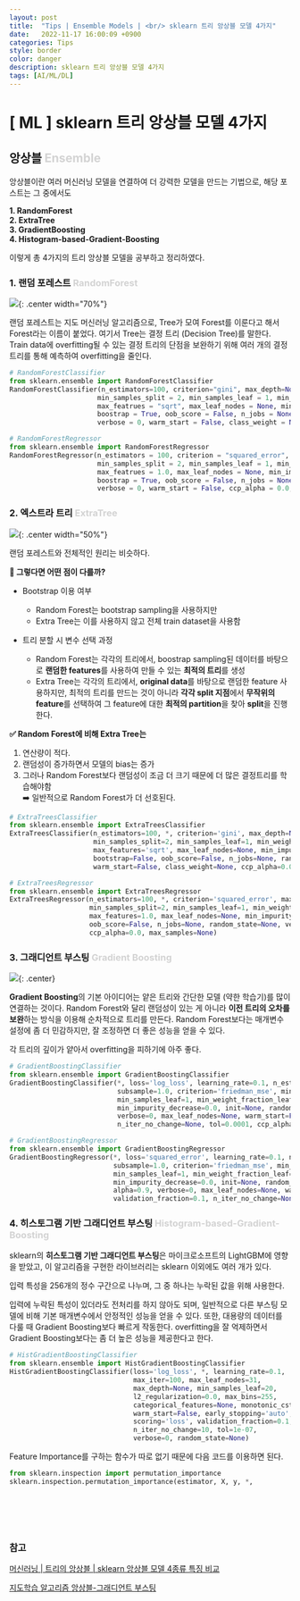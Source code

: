 ```yaml
---
layout: post
title:  "Tips | Ensemble Models | <br/> sklearn 트리 앙상블 모델 4가지"
date:   2022-11-17 16:00:09 +0900
categories: Tips
style: border
color: danger
description: sklearn 트리 앙상블 모델 4가지
tags: [AI/ML/DL]
---
```

# [ ML ] sklearn 트리 앙상블 모델 4가지



## 앙상블 <font color = 'lightgray'>Ensemble</font>
앙상블이란 
여러 머신러닝 모델을 연결하여 더 강력한 모델을 만드는 기법으로, 해당 포스트는 그 중에서도

**1. RandomForest** <br/>
**2. ExtraTree** <br/>
**3. GradientBoosting** <br/> 
**4. Histogram-based-Gradient-Boosting** <br/>
 
이렇게 총 4가지의 트리 앙상블 모델을 공부하고 정리하였다.



### 1. 랜덤 포레스트 <font color = 'lightgray'>RandomForest</font>

![](/assets/img/img_221117/random_forest_img.png){: .center width="70%"}

랜덤 포레스트는 지도 머신러닝 알고리즘으로, Tree가 모여 Forest를 이룬다고 해서 Forest라는 이름이 붙었다. 여기서 Tree는 결정 트리 (Decision Tree)를 말한다. Train data에 overfitting될 수 있는 결정 트리의 단점을 보완하기 위해 여러 개의 결정 트리를 통해 예측하여 overfitting을 줄인다.

```python
# RandomForestClassifier
from sklearn.ensemble import RandomForestClassifier
RandomForestClassifier(n_estimators=100, criterion="gini", max_depth=None,
                      min_samples_split = 2, min_samples_leaf = 1, min_weight_fraction_leaf = 0.0,
                      max_featrues = "sqrt", max_leaf_nodes = None, min_impurity_decrease = 0.0,
                      boostrap = True, oob_score = False, n_jobs = None, random_state = None,
                      verbose = 0, warm_start = False, class_weight = None, ccp_alpha = 0.0, max_samples = None)
```

```python
# RandomForestRegressor
from sklearn.ensemble import RandomForestRegressor
RandomForestRegressor(n_estimators = 100, criterion = "squared_error", max_depth = None,
                      min_samples_split = 2, min_samples_leaf = 1, min_weight_fraction_leaf = 0.0,
                      max_featrues = 1.0, max_leaf_nodes = None, min_impurity_decrease = 0.0,
                      boostrap = True, oob_score = False, n_jobs = None, random_state = None,
                      verbose = 0, warm_start = False, ccp_alpha = 0.0, max_samples = None)
```


### 2. 엑스트라 트리 <font color = 'lightgray'>ExtraTree</font>
![](/assets/img/img_221116/extra_tree_model.png){: .center width="50%"}

랜덤 포레스트와 전체적인 원리는 비슷하다.

**🤔 그렇다면 어떤 점이 다를까?**

* Bootstrap 이용 여부
  * Random Forest는 bootstrap sampling을 사용하지만
  * Extra Tree는 이를 사용하지 않고 전체 train dataset을 사용함


* 트리 분할 시 변수 선택 과정
  * Random Forest는 각각의 트리에서, boostrap sampling된 데이터를 바탕으로 **랜덤한 features**를 사용하여 만들 수 있는 **최적의 트리**를 생성
  * Extra Tree는 각각의 트리에서, **original data**를 바탕으로 랜덤한 feature 사용하지만, 최적의 트리를 만드는 것이 아니라 **각각 split 지점**에서 **무작위의 feature**를 선택하여 그 feature에 대한 **최적의 partition**을 찾아 **split**을 진행한다. 

**✅ Random Forest에 비해 Extra Tree는**

1. 연산량이 적다.
2. 랜덤성이 증가하면서 모델의 bias는 증가
3. 그러나 Random Forest보다 랜덤성이 조금 더 크기 때문에 더 많은 결정트리를 학습해야함 <br/>  ➡️ 일반적으로 Random Forest가 더 선호된다.

```python
# ExtraTreesClassifier
from sklearn.ensemble import ExtraTreesClassifier
ExtraTreesClassifier(n_estimators=100, *, criterion='gini', max_depth=None, 
                     min_samples_split=2, min_samples_leaf=1, min_weight_fraction_leaf=0.0, 
                     max_features='sqrt', max_leaf_nodes=None, min_impurity_decrease=0.0, 
                     bootstrap=False, oob_score=False, n_jobs=None, random_state=None, verbose=0, 
                     warm_start=False, class_weight=None, ccp_alpha=0.0, max_samples=None)
```

```python
# ExtraTreesRegressor
from sklearn.ensemble import ExtraTreesRegressor
ExtraTreesRegressor(n_estimators=100, *, criterion='squared_error', max_depth=None, 
                    min_samples_split=2, min_samples_leaf=1, min_weight_fraction_leaf=0.0, 
                    max_features=1.0, max_leaf_nodes=None, min_impurity_decrease=0.0, bootstrap=False,
                    oob_score=False, n_jobs=None, random_state=None, verbose=0, warm_start=False, 
                    ccp_alpha=0.0, max_samples=None)
```

### 3. 그래디언트 부스팅 <font color='lightgray'>Gradient Boosting</font>
![](/assets/img/img_221116/gradient_boosting.png){: .center}

**Gradient Boosting**의 기본 아이디어는 얕은 트리와 간단한 모델 (약한 학습기)를 많이 연결하는 것이다. Random Forest와 달리 랜덤성이 있는 게 아니라 **이전 트리의 오차를 보완**하는 방식을 이용해 순차적으로 트리를 만든다. Random Forest보다는 매개변수 설정에 좀 더 민감하지만, 잘 조정하면 더 좋은 성능을 얻을 수 있다.

각 트리의 깊이가 얕아서 overfitting을 피하기에 아주 좋다. 

```python
# GradientBoostingClassifier
from sklearn.ensemble import GradientBoostingClassifier
GradientBoostingClassifier(*, loss='log_loss', learning_rate=0.1, n_estimators=100, 
                           subsample=1.0, criterion='friedman_mse', min_samples_split=2,
                           min_samples_leaf=1, min_weight_fraction_leaf=0.0, max_depth=3, 
                           min_impurity_decrease=0.0, init=None, random_state=None, max_features=None, 
                           verbose=0, max_leaf_nodes=None, warm_start=False, validation_fraction=0.1, 
                           n_iter_no_change=None, tol=0.0001, ccp_alpha=0.0)
```

```python
# GradientBoostingRegressor
from sklearn.ensemble import GradientBoostingRegressor
GradientBoostingRegressor(*, loss='squared_error', learning_rate=0.1, n_estimators=100, 
                          subsample=1.0, criterion='friedman_mse', min_samples_split=2, 
                          min_samples_leaf=1, min_weight_fraction_leaf=0.0, max_depth=3, 
                          min_impurity_decrease=0.0, init=None, random_state=None, max_features=None, 
                          alpha=0.9, verbose=0, max_leaf_nodes=None, warm_start=False, 
                          validation_fraction=0.1, n_iter_no_change=None, tol=0.0001, ccp_alpha=0.0)
```

### 4. 히스토그램 기반 그래디언트 부스팅 <font color='lightgray'>Histogram-based-Gradient-Boosting</font>

sklearn의 **히스토그램 기반 그래디언트 부스팅**은 마이크로소프트의 LightGBM에 영향을 받았고, 이 알고리즘을 구현한 라이브러리는 sklearn 이외에도 여러 개가 있다.

입력 특성을 256개의 정수 구간으로 나누며, 그 중 하나는 누락된 값을 위해 사용한다.

입력에 누락된 특성이 있더라도 전처리를 하지 않아도 되며, 일반적으로 다른 부스팅 모델에 비해 기본 매개변수에서 안정적인 성능을 얻을 수 있다. 또한, 대용량의 데이터를 다룰 때 Gradient Boosting보다 빠르게 작동한다. overfitting을 잘 억제하면서 Gradient Boosting보다는 좀 더 높은 성능을 제공한다고 한다. 

```python
# HistGradientBoostingClassifier
from sklearn.ensemble import HistGradientBoostingClassifier
HistGradientBoostingClassifier(loss='log_loss', *, learning_rate=0.1, 
                               max_iter=100, max_leaf_nodes=31, 
                               max_depth=None, min_samples_leaf=20, 
                               l2_regularization=0.0, max_bins=255,
                               categorical_features=None, monotonic_cst=None,
                               warm_start=False, early_stopping='auto', 
                               scoring='loss', validation_fraction=0.1,
                               n_iter_no_change=10, tol=1e-07, 
                               verbose=0, random_state=None)
```


Feature Importance를 구하는 함수가 따로 없기 때문에 다음 코드를 이용하면 된다.

```python
from sklearn.inspection import permutation_importance
sklearn.inspection.permutation_importance(estimator, X, y, *, 
																					scoring=None, n_repeats=5, 
																					n_jobs=None, 
																					random_state=None, 
																					sample_weight=None, 
																					max_samples=1.0)
```



### 참고
[머신러닝 | 트리의 앙상블 | sklearn 앙상블 모델 4종류 특징 비교](https://splendidlolli.tistory.com/441)

[지도학습 알고리즘 앙상블-그래디언트 부스팅](https://jhryu1208.github.io/data/2020/11/16/ML_decision_tree_ensemble_gradientboosting/)